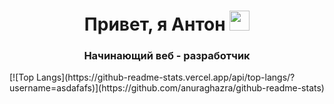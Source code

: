<h1 align="center">Привет, я Антон 
<img src="https://github.com/blackcater/blackcater/raw/main/images/Hi.gif" height="32"/></h1>
<h3 align="center">Начинающий веб - разработчик</h3>
[![Top Langs](https://github-readme-stats.vercel.app/api/top-langs/?username=asdafafs)](https://github.com/anuraghazra/github-readme-stats)
